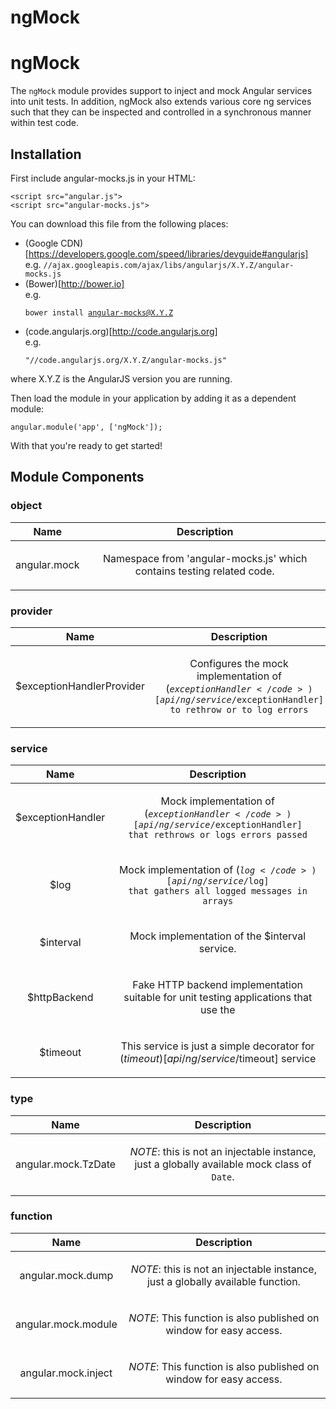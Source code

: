 
# ngMock

# ngMock

The `ngMock` module provides support to inject and mock Angular services into unit tests.
In addition, ngMock also extends various core ng services such that they can be
inspected and controlled in a synchronous manner within test code.


<div doc-module-components="ngMock"></div>


## Installation

First include angular-mocks.js in your HTML:

```
<script src="angular.js">
<script src="angular-mocks.js">
```

You can download this file from the following places:

* (Google CDN)[https://developers.google.com/speed/libraries/devguide#angularjs]<br>e.g. <code>//ajax.googleapis.com/ajax/libs/angularjs/X.Y.Z/angular-mocks.js</code>
* (Bower)[http://bower.io]<br>e.g. <pre><code>bower install angular-mocks@X.Y.Z</code></pre>
* (code.angularjs.org)[http://code.angularjs.org]<br>e.g. <pre><code>&quot;//code.angularjs.org/X.Y.Z/angular-mocks.js&quot;</code></pre>

where X.Y.Z is the AngularJS version you are running.

Then load the module in your application by adding it as a dependent module:

```
angular.module('app', ['ngMock']);
```

With that you&apos;re ready to get started!




## Module Components

### object

| Name | Description |
| :--: | :--: |
| angular.mock | <p>Namespace from &#39;angular-mocks.js&#39; which contains testing related code.</p>  |


### provider

| Name | Description |
| :--: | :--: |
| $exceptionHandlerProvider | <p>Configures the mock implementation of (<code>$exceptionHandler</code>)[api/ng/service/$exceptionHandler] to rethrow or to log errors</p>  |


### service

| Name | Description |
| :--: | :--: |
| $exceptionHandler | <p>Mock implementation of (<code>$exceptionHandler</code>)[api/ng/service/$exceptionHandler] that rethrows or logs errors passed</p>  |
| $log | <p>Mock implementation of (<code>$log</code>)[api/ng/service/$log] that gathers all logged messages in arrays</p>  |
| $interval | <p>Mock implementation of the $interval service.</p>  |
| $httpBackend | <p>Fake HTTP backend implementation suitable for unit testing applications that use the</p>  |
| $timeout | <p>This service is just a simple decorator for ($timeout)[api/ng/service/$timeout] service</p>  |


### type

| Name | Description |
| :--: | :--: |
| angular.mock.TzDate | <p><em>NOTE</em>: this is not an injectable instance, just a globally available mock class of <code>Date</code>.</p>  |


### function

| Name | Description |
| :--: | :--: |
| angular.mock.dump | <p><em>NOTE</em>: this is not an injectable instance, just a globally available function.</p>  |
| angular.mock.module | <p><em>NOTE</em>: This function is also published on window for easy access.<br></p>  |
| angular.mock.inject | <p><em>NOTE</em>: This function is also published on window for easy access.<br></p>  |







